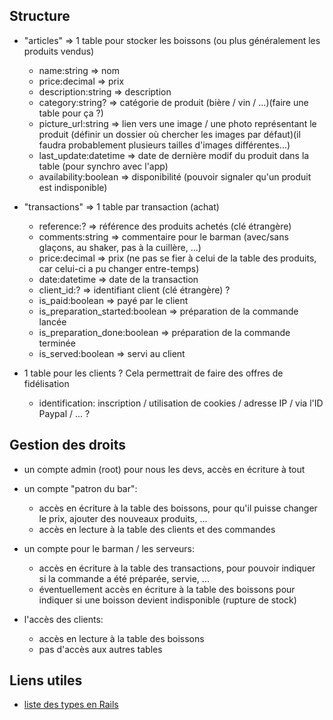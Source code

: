 Structure
---------

* "articles" => 1 table pour stocker les boissons (ou plus généralement les produits vendus)
    * name:string => nom
    * price:decimal => prix
    * description:string => description
    * category:string? => catégorie de produit (bière / vin / ...)(faire une table pour ça ?)
    * picture_url:string => lien vers une image / une photo représentant le produit (définir un dossier où chercher les images par défaut)(il faudra probablement plusieurs tailles d'images différentes...)
    * last_update:datetime => date de dernière modif du produit dans la table (pour synchro avec l'app)
    * availability:boolean => disponibilité (pouvoir signaler qu'un produit est indisponible)

* "transactions" => 1 table par transaction (achat)
    * reference:? => référence des produits achetés (clé étrangère)
    * comments:string => commentaire pour le barman (avec/sans glaçons, au shaker, pas à la cuillère, ...)
    * price:decimal => prix (ne pas se fier à celui de la table des produits, car celui-ci a pu changer entre-temps)
    * date:datetime => date de la transaction
    * client_id:? => identifiant client (clé étrangère) ?
    * is_paid:boolean                => payé par le client
    * is_preparation_started:boolean => préparation de la commande lancée
    * is_preparation_done:boolean    => préparation de la commande terminée
    * is_served:boolean              => servi au client

* 1 table pour les clients ? Cela permettrait de faire des offres de fidélisation
    * identification: inscription / utilisation de cookies / adresse IP / via l'ID Paypal / ... ?



Gestion des droits
------------------

* un compte admin (root) pour nous les devs, accès en écriture à tout

* un compte "patron du bar":
    * accès en écriture à la table des boissons, pour qu'il puisse changer le prix, ajouter des nouveaux produits, ...
    * accès en lecture à la table des clients et des commandes

* un compte pour le barman / les serveurs:
    * accès en écriture à la table des transactions, pour pouvoir indiquer si la commande a été préparée, servie, ...
    * éventuellement accès en écriture à la table des boissons pour indiquer si une boisson devient indisponible (rupture de stock)

* l'accès des clients:
    * accès en lecture à la table des boissons
    * pas d'accès aux autres tables



Liens utiles
------------
* [liste des types en Rails](http://stackoverflow.com/questions/3260345/list-of-rails-model-types)

